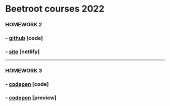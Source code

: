 # Beetroot courses 2022

### HOMEWORK 2

### - [github](https://github.com/TupotaValentyn/beetroot/tree/hw2) [code]
### - [site](https://tupota-valentyn-cv.netlify.app/) [netlify]

---

### HOMEWORK 3
### - [codepen](https://codepen.io/warriorkozak/full/ExbZwEW) [code]
### - [codepen](https://codepen.io/warriorkozak/pen/ExbZwEW) [preview]
